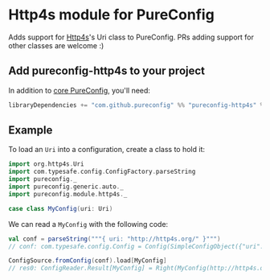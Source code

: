 
# Http4s module for PureConfig

Adds support for [Http4s](http://http4s.org/)'s Uri class to PureConfig. PRs adding support
for other classes are welcome :)

## Add pureconfig-http4s to your project

In addition to [core PureConfig](https://github.com/pureconfig/pureconfig), you'll need:

```scala
libraryDependencies += "com.github.pureconfig" %% "pureconfig-http4s" % "0.17.2"
```

## Example

To load an `Uri` into a configuration, create a class to hold it:

```scala
import org.http4s.Uri
import com.typesafe.config.ConfigFactory.parseString
import pureconfig._
import pureconfig.generic.auto._
import pureconfig.module.http4s._

case class MyConfig(uri: Uri)
```

We can read a `MyConfig` with the following code:

```scala
val conf = parseString("""{ uri: "http://http4s.org/" }""")
// conf: com.typesafe.config.Config = Config(SimpleConfigObject({"uri":"http://http4s.org/"}))

ConfigSource.fromConfig(conf).load[MyConfig]
// res0: ConfigReader.Result[MyConfig] = Right(MyConfig(http://http4s.org/))
```
